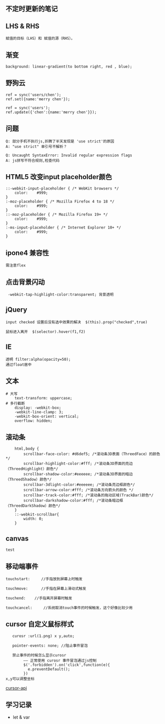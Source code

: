 ## 不定时更新的笔记
## LHS & RHS
    赋值的目标（LHS）和 赋值的源（RHS）。
## 渐变
    background: linear-gradient(to bottom right, red , blue);
## 野狗云
    ref = sync('users/chen');
    ref.set({name:'merry chen'});
    
    ref = sync('users');
    ref.update({'chen':{name:'merry chen'}});

##  问题 
    Q: 部分手机不执行js,折腾了半天发现是 'use strict'的原因
    A: "use strict" 单引号不解析？
    
    Q: Uncaught SyntaxError: Invalid regular expression flags
    A: js拼写不符合规则,检查代码   
## HTML5 改变input placeholder颜色
    ::-webkit-input-placeholder { /* WebKit browsers */
        color:    #999;
    }
    :-moz-placeholder { /* Mozilla Firefox 4 to 18 */
        color:    #999;
    }
    ::-moz-placeholder { /* Mozilla Firefox 19+ */
        color:    #999;
    }
    :-ms-input-placeholder { /* Internet Explorer 10+ */
        color:    #999;
    }

## ipone4 兼容性
    需注意flex
## 点击背景闪动
     -webkit-tap-highlight-color:transparent; 背景透明
## jQuery
    input checked 设置后没有选中效果的解决  $(this).prop("checked",true)
    
    鼠标进入离开  $(selector).hover(f1,f2)
    
## IE
    透明 filter:alpha(opacity=50);
    通过float居中
## 文本
    # 大写
        text-transform: uppercase;
    # 多行截断
        display: -webkit-box;
        -webkit-line-clamp: 3;
        -webkit-box-orient: vertical;
        overflow: hidden;
## 滚动条
        html,body {
            scrollbar-face-color: #d6def5; /*滚动条3D表面（ThreedFace）的颜色*/
            scrollbar-highlight-color:#fff; /*滚动条3D界面的亮边（ThreedHighlight）颜色*/
            scrollbar-shadow-color:#eeeeee; /*滚动条3D界面的暗边（ThreedShadow）颜色*/
            scrollbar-3dlight-color:#eeeeee; /*滚动条亮边框颜色*/
            scrollbar-arrow-color:#fff; /*滚动条方向箭头的颜色 */
            scrollbar-track-color:#fff; /*滚动条的拖动区域(TrackBar)颜色*/
            scrollbar-darkshadow-color:#fff; /*滚动条暗边框（ThreedDarkShadow）颜色*/
        }
        ::-webkit-scrollbar{
            width: 0;
        }
## canvas 
    test

## 移动端事件
    touchstart:     //手指放到屏幕上时触发
    
    touchmove:      //手指在屏幕上滑动式触发
    
    touchend:    //手指离开屏幕时触发
    
    touchcancel:     //系统取消touch事件的时候触发，这个好像比较少用

## cursor 自定义鼠标样式    
       curosr :url(1.png) x y,auto;
        
       pointer-events: none; //阻止事件冒泡
       
       禁止事件的时候怎么显示curosr
            —— 正常使用 curosr 事件冒泡通过js控制
            $('.forbidden').on('click',function(e){
              e.preventDefault();
            })
    x,y可以调整坐标
   [cursor-api](https://developer.mozilla.org/zh-CN/docs/Web/CSS/cursor)
   
## 学习记录
   * <a herf="./let & var.md">let & var</a>
